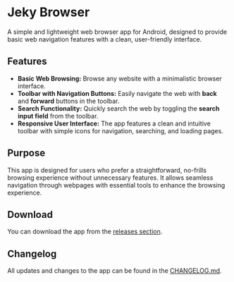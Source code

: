 # Jeky Browser

A simple and lightweight web browser app for Android, designed to provide basic web navigation features with a clean, user-friendly interface. 

## Features

- **Basic Web Browsing:** Browse any website with a minimalistic browser interface.
- **Toolbar with Navigation Buttons:** Easily navigate the web with **back** and **forward** buttons in the toolbar.
- **Search Functionality:** Quickly search the web by toggling the **search input field** from the toolbar.
- **Responsive User Interface:** The app features a clean and intuitive toolbar with simple icons for navigation, searching, and loading pages.

## Purpose

This app is designed for users who prefer a straightforward, no-frills browsing experience without unnecessary features. It allows seamless navigation through webpages with essential tools to enhance the browsing experience.

## Download

You can download the app from the [releases section](https://github.com/ganarcasas/Jeky-Browser/releases).

## Changelog

All updates and changes to the app can be found in the [CHANGELOG.md](https://github.com/ganarcasas/Jeky-Browser/blob/main/CHANGELOG.md).
